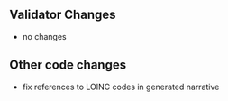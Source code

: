 ## Validator Changes

* no changes

## Other code changes

* fix references to LOINC codes in generated narrative 